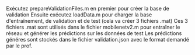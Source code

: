 Exécutez prepareValidationFiles.m en premier pour créer la base de validation
Ensuite exécutez loadData.m pour charger la base d'entraînement, de validation et de test (cela va créer 3 fichiers .mat)
Ces 3 fichiers .mat sont utilisés dans le fichier mobilenetv2.m pour entraîner le réseau et générer les prédictions sur les données de test
Les prédictions généres sont stockés dans le fichier validation.json avec le format demandé par le prof.

